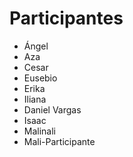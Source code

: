 # Participantes

- Ángel
- Aza
- Cesar
- Eusebio
- Erika
- Iliana
- Daniel Vargas
- Isaac
- Malinali
- Mali-Participante

